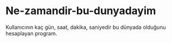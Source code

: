 # Ne-zamandir-bu-dunyadayim
Kullanıcının kaç gün, saat, dakika, saniyedir bu dünyada olduğunu hesaplayan program.
